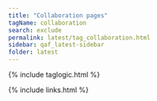 ```yaml
---
title: "Collaboration pages"
tagName: collaboration
search: exclude
permalink: latest/tag_collaboration.html
sidebar: qaf_latest-sidebar
folder: latest
---
```

{% include taglogic.html %}

{% include links.html %}
